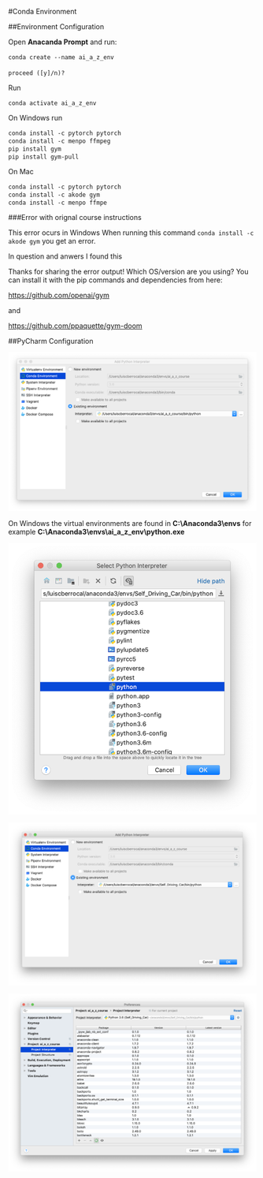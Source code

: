 #Conda Environment

##Environment Configuration

Open **Anacanda Prompt** and run:
```
conda create --name ai_a_z_env

proceed ([y]/n)?
```
Run
```
conda activate ai_a_z_env
```
On Windows run

```
conda install -c pytorch pytorch
conda install -c menpo ffmpeg
pip install gym
pip install gym-pull

```
On Mac
```
conda install -c pytorch pytorch
conda install -c akode gym
conda install -c menpo ffmpe

```

###Error with orignal course instructions

This error ocurs in Windows
When running this command ``conda install -c akode gym`` you get an error.

In question and anwers I found this

Thanks for sharing the error output! Which OS/version are you using?  You can install it with the pip commands and dependencies from here:

https://github.com/openai/gym

and

https://github.com/ppaquette/gym-doom




##PyCharm Configuration

![Add Python Interpreter](./images/add_python_interpreter.png)

On Windows the virtual environments are found in **C:\Anaconda3\envs** for example **C:\Anaconda3\envs\ai_a_z_env\python.exe**

![Select Python Interpreter](./images/select_python_interpreter.png)

![Add Python Interpreter 2](./images/add_python_interpreter_2.png)

![Preferences](./images/preferences.png)

